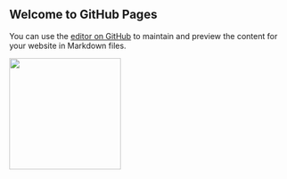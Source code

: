 ## Welcome to GitHub Pages

You can use the [editor on GitHub](https://github.com/TristanCopley/photoboard/edit/gh-pages/README.md) to maintain and preview the content for your website in Markdown files.

<img src=![image](https://user-images.githubusercontent.com/89225478/158897230-3f4b73b7-db95-446e-a898-02d76920dd4a.png) width="200" height="200">
